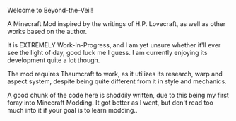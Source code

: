 Welcome to
Beyond-the-Veil!

A Minecraft Mod inspired by the writings of H.P. Lovecraft, as well as other works based on the author.

It is EXTREMELY Work-In-Progress, and I am yet unsure whether it'll ever see the light of day, good luck me I guess. I am currently enjoying its development quite a lot though.

The mod requires Thaumcraft to work, as it utilizes its research, warp and aspect system, despite being quite different from it in style and mechanics.

A good chunk of the code here is shoddily written, due to this being my first foray into Minecraft Modding. It got better as I went, but don't read too much into it if your goal is to learn modding..